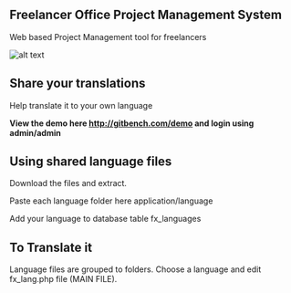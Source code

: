 Freelancer Office Project Management System
--------------------

Web based Project Management tool for freelancers

![alt text](https://s3.amazonaws.com/gitbench/cdn/fo/fopreview.jpg "Freelancer Office Project Manager")

Share your translations
--------------------
Help translate it to your own language

**View the demo here http://gitbench.com/demo and login using admin/admin**

Using shared language files
--------------------
Download the files and extract.

Paste each language folder here application/language

Add your language to database table fx_languages

To Translate it
--------------------
Language files are grouped to folders. 
Choose a language and edit fx_lang.php file (MAIN FILE).
